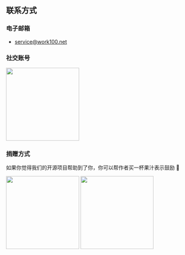 
## <a id="联系方式" style="padding-top: 60px;">联系方式</a>

### <a id="电子邮箱" style="padding-top: 60px;">电子邮箱</a>

- [service@work100.net](mailto:service@work100.net)


### <a id="社交账号" style="padding-top: 60px;">社交账号</a>

<img src="http://contents.work100.net/images/about/contact/qq_qrcode.jpg" width="200" />


### <a id="捐赠方式" style="padding-top: 60px;">捐赠方式</a>

如果你觉得我们的开源项目帮助到了你，你可以帮作者买一杯果汁表示鼓励 🍹

<img src="http://contents.work100.net/images/about/contact/wechat_qrcode.png" width="200" />

<img src="http://contents.work100.net/images/about/contact/alipay_qrcode.png" width="200" />